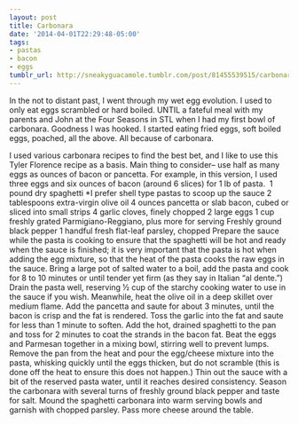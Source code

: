 ```yaml
---
layout: post
title: Carbonara
date: '2014-04-01T22:29:48-05:00'
tags:
- pastas
- bacon
- eggs
tumblr_url: http://sneakyguacamole.tumblr.com/post/81455539515/carbonara
---
```

In the not to distant past, I went through my wet egg evolution. I used to only eat eggs scrambled or hard boiled. UNTIL a fateful meal with my parents and John at the Four Seasons in STL when I had my first bowl of carbonara. Goodness I was hooked. I started eating fried eggs, soft boiled eggs, poached, all the above. All because of carbonara.


I used various carbonara recipes to find the best bet, and I like to use this Tyler Florence recipe as a basis. Main thing to consider– use half as many eggs as ounces of bacon or pancetta. For example, in this version, I used three eggs and six ounces of bacon (around 6 slices) for 1 lb of pasta. 
1 pound dry spaghetti *I prefer shell type pastas to scoop up the sauce
2 tablespoons extra-virgin olive oil
4 ounces pancetta or slab bacon, cubed or sliced into small strips
4 garlic cloves, finely chopped
2 large eggs
1 cup freshly grated Parmigiano-Reggiano, plus more for serving
Freshly ground black pepper
1 handful fresh flat-leaf parsley, chopped
Prepare the sauce while the pasta is cooking to ensure that the spaghetti will be hot and ready when the sauce is finished; it is very important that the pasta is hot when adding the egg mixture, so that the heat of the pasta cooks the raw eggs in the sauce.
Bring a large pot of salted water to a boil, add the pasta and cook for 8 to 10 minutes or until tender yet firm (as they say in Italian “al dente.”) Drain the pasta well, reserving ½ cup of the starchy cooking water to use in the sauce if you wish.
Meanwhile, heat the olive oil in a deep skillet over medium flame. Add the pancetta and saute for about 3 minutes, until the bacon is crisp and the fat is rendered. Toss the garlic into the fat and saute for less than 1 minute to soften.
Add the hot, drained spaghetti to the pan and toss for 2 minutes to coat the strands in the bacon fat. Beat the eggs and Parmesan together in a mixing bowl, stirring well to prevent lumps. Remove the pan from the heat and pour the egg/cheese mixture into the pasta, whisking quickly until the eggs thicken, but do not scramble (this is done off the heat to ensure this does not happen.) Thin out the sauce with a bit of the reserved pasta water, until it reaches desired consistency. Season the carbonara with several turns of freshly ground black pepper and taste for salt. Mound the spaghetti carbonara into warm serving bowls and garnish with chopped parsley. Pass more cheese around the table.

